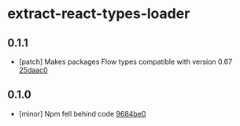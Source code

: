 # extract-react-types-loader

## 0.1.1
- [patch] Makes packages Flow types compatible with version 0.67 [25daac0](https://bitbucket.org/atlassian/atlaskit-mk-2/commits/25daac0)

## 0.1.0
- [minor] Npm fell behind code [9684be0](https://bitbucket.org/atlassian/atlaskit-mk-2/commits/9684be0)

